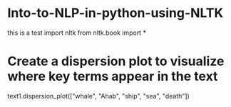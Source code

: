 # Into-to-NLP-in-python-using-NLTK
this is a test
import nltk
from nltk.book import *

# Create a dispersion plot to visualize where key terms appear in the text
text1.dispersion_plot(["whale", "Ahab", "ship", "sea", "death"])
